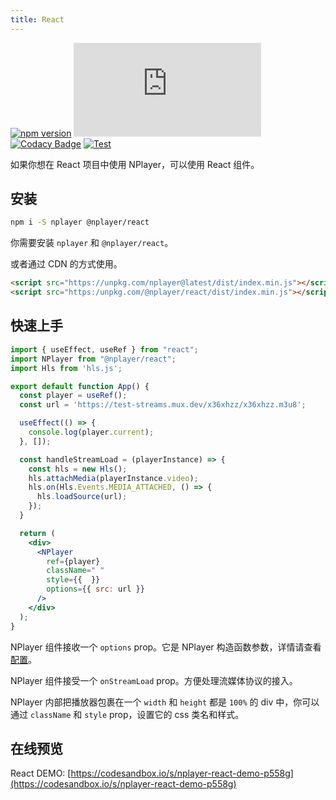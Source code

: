 ```yaml
---
title: React
---
```


[![npm version](https://img.shields.io/npm/v/nplayer?logo=npm)](https://github.com/woopen/nplayer) 
[![gzip size](https://badge-size.herokuapp.com/woopen/nplayer/main/packages/nplayer-react/dist/index.min.js?compression=gzip)](https:/unpkg.com/@nplayer/react/dist/index.min.js) 
[![Codacy Badge](https://app.codacy.com/project/badge/Grade/08e3f1086b5748aaa745ca655ecd1c6a)](https://www.codacy.com/gh/woopen/nplayer/dashboard?utm_source=github.com&amp;utm_medium=referral&amp;utm_content=woopen/nplayer&amp;utm_campaign=Badge_Grade) 
[![Test](https://github.com/woopen/nplayer/actions/workflows/test.yml/badge.svg?branch=main)](https://github.com/woopen/nplayer/actions/workflows/test.yml) 

如果你想在 React 项目中使用 NPlayer，可以使用 React 组件。

## 安装

```bash
npm i -S nplayer @nplayer/react
```

你需要安装 `nplayer` 和 `@nplayer/react`。

或者通过 CDN 的方式使用。

```html
<script src="https://unpkg.com/nplayer@latest/dist/index.min.js"></script>
<script src="https:/unpkg.com/@nplayer/react/dist/index.min.js"></script>
```

## 快速上手

```jsx
import { useEffect, useRef } from "react";
import NPlayer from "@nplayer/react";
import Hls from 'hls.js';

export default function App() {
  const player = useRef();
  const url = 'https://test-streams.mux.dev/x36xhzz/x36xhzz.m3u8';

  useEffect(() => {
    console.log(player.current);
  }, []);

  const handleStreamLoad = (playerInstance) => {
    const hls = new Hls();
    hls.attachMedia(playerInstance.video);
    hls.on(Hls.Events.MEDIA_ATTACHED, () => {
      hls.loadSource(url);
    });
  }

  return (
    <div>
      <NPlayer
        ref={player}
        className=" "
        style={{  }}
        options={{ src: url }}
      />
    </div>
  );
}
```

NPlayer 组件接收一个 `options` prop。它是 NPlayer 构造函数参数，详情请查看 [配置](api/config.md)。

NPlayer 组件接受一个 `onStreamLoad` prop。方便处理流媒体协议的接入。

NPlayer 内部把播放器包裹在一个 `width` 和 `height` 都是 `100%` 的 div 中，你可以通过 `className` 和 `style` prop，设置它的 css 类名和样式。

## 在线预览

React DEMO: [https://codesandbox.io/s/nplayer-react-demo-p558g](https://codesandbox.io/s/nplayer-react-demo-p558g)
